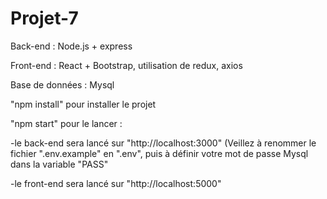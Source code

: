 # Projet-7

Back-end : Node.js + express

Front-end : React + Bootstrap, utilisation de redux, axios

Base de données : Mysql

"npm install" pour installer le projet

"npm start" pour le lancer : 

-le back-end sera lancé sur "http://localhost:3000" (Veillez à renommer le fichier ".env.example" en ".env", puis à définir votre mot de passe Mysql dans la variable "PASS"

-le front-end sera lancé sur "http://localhost:5000"

